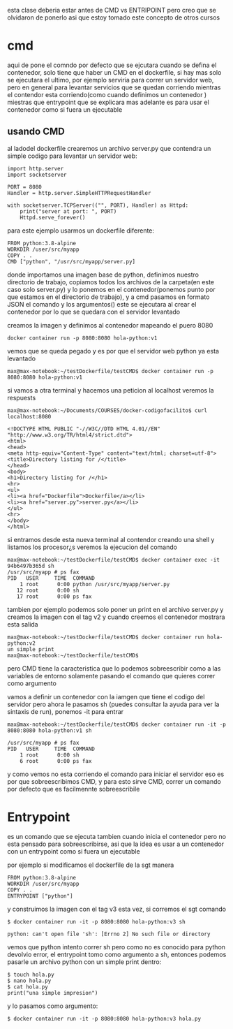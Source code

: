 esta clase deberia estar antes de CMD vs ENTRIPOINT pero creo que se olvidaron de ponerlo asi que estoy tomado este concepto de otros cursos

# cmd

aqui de pone el comndo por defecto que se ejcutara cuando se defina el contenedor, solo tiene que haber un CMD en el dockerfile, si hay mas solo se ejecutara el ultimo, por ejemplo serviria para correr un servidor web, pero en general para levantar servicios que se quedan corriendo mientras el contendor esta corriendo(como cuando definimos un contenedor ) miestras que entrypoint que se explicara mas adelante es para usar el contenedor como si fuera un ejecutable

## usando CMD

al ladodel dockerfile crearemos un archivo server.py que contendra un simple codigo para levantar un servidor web:

```
import http.server
import socketserver

PORT = 8080
Handler = http.server.SimpleHTTPRequestHandler

with socketserver.TCPServer(("", PORT), Handler) as Httpd:
    print("server at port: ", PORT)
    Httpd.serve_forever()
```

para este ejemplo usarmos un dockerfile diferente:

```
FROM python:3.8-alpine
WORKDIR /user/src/myapp
COPY . .
CMD ["python", "/usr/src/myapp/server.py]
```

donde importamos una imagen base de python, definimos nuestro directorio de trabajo, copiamos todos los archivos de la carpeta(en este caso solo server.py) y lo ponemos en el contenedor(ponemos punto por que estamos en el directorio de trabajo), y a cmd pasamos en formato JSON el comando y los argumentos() este se ejecutara al crear el contenedor por lo que se quedara con el servidor levantado

creamos la imagen y definimos al contenedor mapeando el puero 8080

```
docker container run -p 8080:8080 hola-python:v1
```

vemos que se queda pegado y es por que el servidor web python ya esta levantado

```
max@max-notebook:~/testDockerfile/testCMD$ docker container run -p 8080:8080 hola-python:v1
```

si vamos a otra terminal y hacemos una peticion al localhost veremos la respuests

```
max@max-notebook:~/Documents/COURSES/docker-codigofacilito$ curl localhost:8080

<!DOCTYPE HTML PUBLIC "-//W3C//DTD HTML 4.01//EN" "http://www.w3.org/TR/html4/strict.dtd">
<html>
<head>
<meta http-equiv="Content-Type" content="text/html; charset=utf-8">
<title>Directory listing for /</title>
</head>
<body>
<h1>Directory listing for /</h1>
<hr>
<ul>
<li><a href="Dockerfile">Dockerfile</a></li>
<li><a href="server.py">server.py</a></li>
</ul>
<hr>
</body>
</html>
```

si entramos desde esta nueva terminal al contendor creando una shell y listamos los procesor¿s veremos la ejecucion del comando

```
max@max-notebook:~/testDockerfile/testCMD$ docker container exec -it 94b6497b365d sh
/usr/src/myapp # ps fax
PID   USER     TIME  COMMAND
    1 root      0:00 python /usr/src/myapp/server.py
   12 root      0:00 sh
   17 root      0:00 ps fax
```

tambien por ejemplo podemos solo poner un print en el archivo server.py y creamos la imagen con el tag v2 y cuando creemos el contenedor mostrara esta salida

```
max@max-notebook:~/testDockerfile/testCMD$ docker container run hola-python:v2
un simple print
max@max-notebook:~/testDockerfile/testCMD$
```

pero CMD tiene la caracteristica que lo podemos sobreescribir como a las variables de entorno solamente pasando el comando que quieres correr como argumento

vamos a definir un contenedor con la iamgen que tiene el codigo del servidor pero ahora le pasamos sh (puedes consultar la ayuda para ver la sintaxis de run), ponemos -it para entrar

```
max@max-notebook:~/testDockerfile/testCMD$ docker container run -it -p 8080:8080 hola-python:v1 sh

/usr/src/myapp # ps fax
PID   USER     TIME  COMMAND
    1 root      0:00 sh
    6 root      0:00 ps fax
```

y como vemos no esta corriendo el comando para iniciar el servidor eso es por que sobreescribimos CMD, y para esto sirve CMD, correr un comando por defecto que es facilmennte sobreescribile

# Entrypoint

es un comando que se ejecuta tambien cuando inicia el contenedor pero no esta pensado para sobreescribirse, asi que la idea es usar a un contenedor con un entrypoint como si fuera un ejecutable

por ejemplo si modificamos el dockerfile de la sgt manera

```
FROM python:3.8-alpine
WORKDIR /user/src/myapp
COPY . .
ENTRYPOINT ["python"]
```

y construimos la imagen con el tag v3 esta vez, si corremos el sgt comando

```
$ docker container run -it -p 8080:8080 hola-python:v3 sh

python: can't open file 'sh': [Errno 2] No such file or directory
```

vemos que python intento correr sh pero como no es conocido para python devolvio error, el entrypoint tomo como argumento a sh, entonces podemos pasarle un archivo python con un simple print dentro:

```
$ touch hola.py
$ nano hola.py
$ cat hola.py
print("una simple impresion")
```

y lo pasamos como argumento:

```
$ docker container run -it -p 8080:8080 hola-python:v3 hola.py
```
